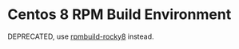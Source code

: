 # Centos 8 RPM Build Environment

DEPRECATED, use [rpmbuild-rocky8](https://github.com/jc21/docker-rpmbuild-rocky8) instead.

